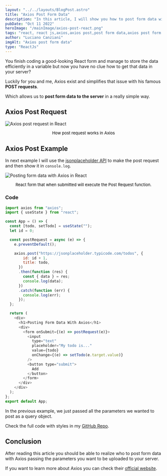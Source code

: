 ```yaml
---
layout: "../../layouts/BlogPost.astro"
title: "Axios Post Form Data"
description: "In this article, I will show you how to post form data with Axios using React Js."
pubDate: "Oct 11 2022"
heroImage: "/mainImage/axios-post-react.png"
tags: "react, react js,axios,axios post,post form data,axios post form data"
author: "Luciano Canziani"
imgAlt: "Axios post form data"
type: "ReactJs"
---
```


You finish coding a good-looking React form and manage to store the data efficiently in a variable but now you have no clue how to get that data in your server?

Luckily for you and me, Axios exist and simplifies that issue with his famous <strong>POST requests</strong>.

Which allows us to <strong>post form data to the server</strong> in a really simple way.

## Axios Post Request

<img src="/imgExamples/axios-post-request.png" alt="Axios post request in React" class="img-center" />
<p style="text-align: center;font-size: 13px;color: black;">How post request works in Axios</p>

## Axios Post Example

In next example I will use the <a href="https://jsonplaceholder.typicode.com/" target=”_blank”>jsonplaceholder API</a> to make the post request and then show it in ```console.log```.

<img src="/imgExamples/posting-form-data-with-axios.png" alt="Posting form data with Axios in React" class="img-center" />
<p style="text-align: center;font-size: 13px;color: black;">React form that when submitted will execute the Post Request function.</p>

### Code

```js
import axios from "axios";
import { useState } from "react";

const App = () => {
  const [todo, setTodo] = useState("");
  let id = 0;

  const postRequest = async (e) => {
    e.preventDefault();

    axios.post("https://jsonplaceholder.typicode.com/todos", {
        id: id + 1,
        title: todo,
      })
      .then(function (res) {
        const { data } = res;
        console.log(data);
      })
      .catch(function (err) {
        console.log(err);
      });
  };

  return (
    <div>
      <h1>Posting Form Data With Axios</h1>
      <div>
        <form onSubmit={(e) => postRequest(e)}>
          <input
            type="text"
            placeholder="My todo is..."
            value={todo}
            onChange={(e) => setTodo(e.target.value)}
          />
          <button type="submit">
            Add
          </button>
        </form>
      </div>
    </div>
  );
};
export default App;
```

In the previous example, we just passed all the parameters we wanted to post as a query object.

Check the full code with styles in my <a href="https://github.com/LucianoCanziani/Posting-Form-Data-With-Axios" target=”_blank”>GitHub Repo</a>.

## Conclusion

After reading this article you should be able to realize who to post form data with Axios passing the parameters you want to be uploaded to your server.

If you want to learn more about Axios you can check their <a href="https://axios-http.com/" target=”_blank”>official website</a>.